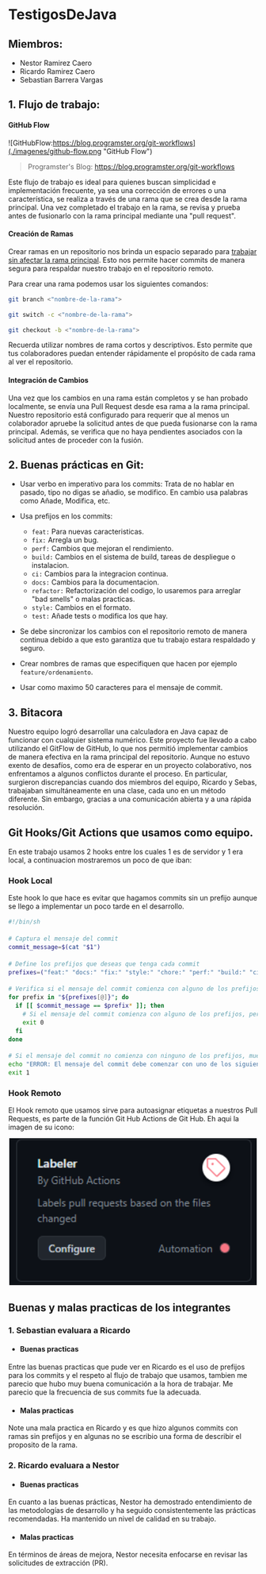 # TestigosDeJava

## Miembros:

- Nestor Ramirez Caero
- Ricardo Ramirez Caero
- Sebastian Barrera Vargas

## 1. Flujo de trabajo:

#### GitHub Flow

![GitHubFlow:https://blog.programster.org/git-workflows](./imagenes/github-flow.png "GitHub Flow")

> Programster's Blog: https://blog.programster.org/git-workflows

Este flujo de trabajo es ideal para quienes buscan simplicidad e implementación frecuente, ya sea una corrección de errores o una característica, se realiza a través de una rama que se crea desde la rama principal. Una vez completado el trabajo en la rama, se revisa y prueba antes de fusionarlo con la rama principal mediante una "pull request".

#### Creación de Ramas

Crear ramas en un repositorio nos brinda un espacio separado para <u>trabajar sin afectar la rama principal</u>. Esto nos permite hacer commits de manera segura para respaldar nuestro trabajo en el repositorio remoto.

Para crear una rama podemos usar los siguientes comandos:

```bash
git branch <"nombre-de-la-rama">
```

```bash
git switch -c <"nombre-de-la-rama">
```

```bash
git checkout -b <"nombre-de-la-rama">
```

Recuerda utilizar nombres de rama cortos y descriptivos. Esto permite que tus colaboradores puedan entender rápidamente el propósito de cada rama al ver el repositorio.

#### Integración de Cambios
Una vez que los cambios en una rama están completos y se han probado localmente, se envía una Pull Request desde esa rama a la rama principal. Nuestro repositorio está configurado para requerir que al menos un colaborador apruebe la solicitud antes de que pueda fusionarse con la rama principal. Además, se verifica que no haya pendientes asociados con la solicitud antes de proceder con la fusión.

##  2. Buenas prácticas en Git:

* Usar verbo en imperativo para los commits: Trata de no hablar en pasado, tipo no digas se añadio, se modifico. En cambio usa palabras como Añade, Modifica, etc.
* Usa prefijos en los commits: 

    * `feat:` Para nuevas caracteristicas.
    * `fix:` Arregla un bug.
    * `perf:` Cambios que mejoran el rendimiento.
    * `build:` Cambios en el sistema de build, tareas de despliegue o instalacion.
    * `ci:` Cambios para la integracion continua.
    * `docs:` Cambios para la documentacion.
    * `refactor:` Refactorización del codigo, lo usaremos para arreglar "bad smells" o malas practicas.
    * `style:` Cambios en el formato.
    * `test:` Añade tests o modifica los que hay.
*  Se debe sincronizar los cambios con el repositorio remoto de manera continua debido a que esto garantiza que tu trabajo estara respaldado y seguro. 
* Crear nombres de ramas que especifiquen que hacen por ejemplo `feature/ordenamiento`.
* Usar como maximo 50 caracteres para el mensaje de commit.

## 3. Bitacora

Nuestro equipo logró desarrollar una calculadora en Java capaz de funcionar con cualquier sistema numérico. Este proyecto fue llevado a cabo utilizando el GitFlow de GitHub, lo que nos permitió implementar cambios de manera efectiva en la rama principal del repositorio. Aunque no estuvo exento de desafíos, como era de esperar en un proyecto colaborativo, nos enfrentamos a algunos conflictos durante el proceso. En particular, surgieron discrepancias cuando dos miembros del equipo, Ricardo y Sebas, trabajaban simultáneamente en una clase, cada uno en un método diferente. Sin embargo, gracias a una comunicación abierta y a una rápida resolución.

## Git Hooks/Git Actions que usamos como equipo.
En este trabajo usamos 2 hooks entre los cuales 1 es de servidor y 1 era local, a continuacion mostraremos un poco de que iban:

### Hook Local

Este hook lo que hace es evitar que hagamos commits sin un prefijo aunque se llego a implementar un poco tarde en el desarrollo.

```bash
#!/bin/sh

# Captura el mensaje del commit
commit_message=$(cat "$1")

# Define los prefijos que deseas que tenga cada commit
prefixes=("feat:" "docs:" "fix:" "style:" "chore:" "perf:" "build:" "ci:" "refactor:" "test:")

# Verifica si el mensaje del commit comienza con alguno de los prefijos
for prefix in "${prefixes[@]}"; do
  if [[ $commit_message == $prefix* ]]; then
    # Si el mensaje del commit comienza con alguno de los prefijos, permite que el commit continúe
    exit 0
  fi
done

# Si el mensaje del commit no comienza con ninguno de los prefijos, muestra un error y evita que se realice el commit
echo "ERROR: El mensaje del commit debe comenzar con uno de los siguientes prefijos: ${prefixes[*]}"
exit 1
```

### Hook Remoto

El Hook remoto que usamos sirve para autoasignar etiquetas a nuestros Pull Requests, es parte de la función Git Hub Actions de Git Hub. Eh aqui la imagen de su icono:

<p align="center">
  <img src="https://github.com/Richixs/TestigosDeJava/blob/main/imagenes/GitHubAction1.png" alt="Imagen Hook Remoto" width="500">
</p>

## Buenas y malas practicas de los integrantes

### 1. Sebastian evaluara a Ricardo

* #### Buenas practicas

Entre las buenas practicas que pude ver en Ricardo es el uso de prefijos para los commits y el respeto al flujo de trabajo que usamos, tambien me parecio que hubo muy buena comunicación a la hora de trabajar. Me parecio que la frecuencia de sus commits fue la adecuada.

* #### Malas practicas

Note una mala practica en Ricardo y es que hizo algunos commits con ramas sin prefijos y en algunas no se escribio una forma de describir el proposito de la rama.

### 2. Ricardo evaluara a Nestor

* #### Buenas practicas

En cuanto a las buenas prácticas, Nestor ha demostrado entendimiento de las metodologías de desarrollo y ha seguido consistentemente las prácticas recomendadas. Ha mantenido un nivel de calidad en su trabajo.

* #### Malas practicas

 En términos de áreas de mejora, Nestor necesita enfocarse en revisar las solicitudes de extracción (PR).